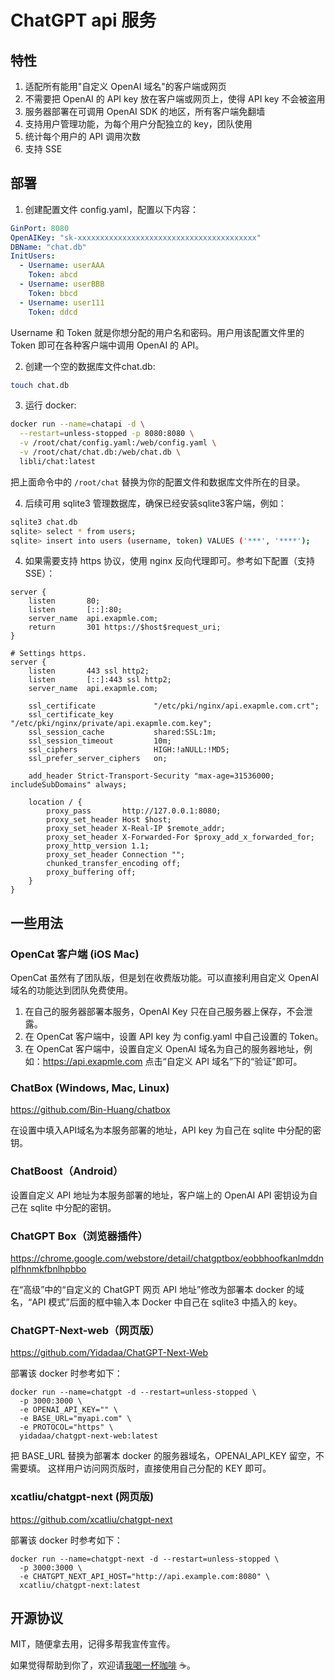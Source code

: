 # ChatGPT api 服务

## 特性

1. 适配所有能用"自定义 OpenAI 域名"的客户端或网页
2. 不需要把 OpenAI 的 API key 放在客户端或网页上，使得 API key 不会被盗用
3. 服务器部署在可调用 OpenAI SDK 的地区，所有客户端免翻墙
4. 支持用户管理功能，为每个用户分配独立的 key，团队使用
5. 统计每个用户的 API 调用次数
6. 支持 SSE

## 部署

1. 创建配置文件 config.yaml，配置以下内容：

```yaml
GinPort: 8080
OpenAIKey: "sk-xxxxxxxxxxxxxxxxxxxxxxxxxxxxxxxxxxxxxxxx"
DBName: "chat.db"
InitUsers:
  - Username: userAAA
    Token: abcd
  - Username: userBBB
    Token: bbcd
  - Username: user111
    Token: ddcd
```

Username 和 Token 就是你想分配的用户名和密码。用户用该配置文件里的 Token 即可在各种客户端中调用 OpenAI 的 API。

2. 创建一个空的数据库文件chat.db: 
```bash
touch chat.db
```

3. 运行 docker:

```bash
docker run --name=chatapi -d \
  --restart=unless-stopped -p 8080:8080 \
  -v /root/chat/config.yaml:/web/config.yaml \
  -v /root/chat/chat.db:/web/chat.db \
  libli/chat:latest
```

把上面命令中的 `/root/chat` 替换为你的配置文件和数据库文件所在的目录。

4. 后续可用 sqlite3 管理数据库，确保已经安装sqlite3客户端，例如：

```bash
sqlite3 chat.db
sqlite> select * from users;
sqlite> insert into users (username, token) VALUES ('***', '****');
```

4. 如果需要支持 https 协议，使用 nginx 反向代理即可。参考如下配置（支持SSE）：

```nginx
server {
    listen       80;
    listen       [::]:80;
    server_name  api.exapmle.com;
    return       301 https://$host$request_uri;
}

# Settings https.
server {
    listen       443 ssl http2;
    listen       [::]:443 ssl http2;
    server_name  api.exapmle.com;

    ssl_certificate             "/etc/pki/nginx/api.exapmle.com.crt";
    ssl_certificate_key         "/etc/pki/nginx/private/api.exapmle.com.key";
    ssl_session_cache           shared:SSL:1m;
    ssl_session_timeout         10m;
    ssl_ciphers                 HIGH:!aNULL:!MD5;
    ssl_prefer_server_ciphers   on;

    add_header Strict-Transport-Security "max-age=31536000; includeSubDomains" always;

    location / {
        proxy_pass       http://127.0.0.1:8080;
        proxy_set_header Host $host;
        proxy_set_header X-Real-IP $remote_addr;
        proxy_set_header X-Forwarded-For $proxy_add_x_forwarded_for;
        proxy_http_version 1.1;
        proxy_set_header Connection "";
        chunked_transfer_encoding off;
        proxy_buffering off;
    }
}
```

## 一些用法

### OpenCat 客户端 (iOS Mac)

OpenCat 虽然有了团队版，但是划在收费版功能。可以直接利用自定义 OpenAI 域名的功能达到团队免费使用。

1. 在自己的服务器部署本服务，OpenAI Key 只在自己服务器上保存，不会泄露。
2. 在 OpenCat 客户端中，设置 API key 为 config.yaml 中自己设置的 Token。
3. 在 OpenCat 客户端中，设置自定义 OpenAI 域名为自己的服务器地址，例如：https://api.exapmle.com 点击“自定义 API 域名”下的“验证”即可。

### ChatBox (Windows, Mac, Linux)

https://github.com/Bin-Huang/chatbox

在设置中填入API域名为本服务部署的地址，API key 为自己在 sqlite 中分配的密钥。

### ChatBoost（Android）

设置自定义 API 地址为本服务部署的地址，客户端上的 OpenAI API 密钥设为自己在 sqlite 中分配的密钥。

### ChatGPT Box（浏览器插件）

https://chrome.google.com/webstore/detail/chatgptbox/eobbhoofkanlmddnplfhnmkfbnlhpbbo

在“高级”中的“自定义的 ChatGPT 网页 API 地址”修改为部署本 docker 的域名，“API 模式”后面的框中输入本 Docker 中自己在 sqlite3 中插入的 key。

### ChatGPT-Next-web（网页版）

https://github.com/Yidadaa/ChatGPT-Next-Web

部署该 docker 时参考如下：

```
docker run --name=chatgpt -d --restart=unless-stopped \
  -p 3000:3000 \
  -e OPENAI_API_KEY="" \
  -e BASE_URL="myapi.com" \
  -e PROTOCOL="https" \
  yidadaa/chatgpt-next-web:latest
```

把 BASE_URL 替换为部署本 docker 的服务器域名，OPENAI_API_KEY 留空，不需要填。
这样用户访问网页版时，直接使用自己分配的 KEY 即可。

### xcatliu/chatgpt-next (网页版)

https://github.com/xcatliu/chatgpt-next

部署该 docker 时参考如下：

```
docker run --name=chatgpt-next -d --restart=unless-stopped \
  -p 3000:3000 \
  -e CHATGPT_NEXT_API_HOST="http://api.example.com:8080" \
  xcatliu/chatgpt-next:latest
```

## 开源协议

MIT，随便拿去用，记得多帮我宣传宣传。

如果觉得帮助到你了，欢迎请[我喝一杯咖啡](https://github.com/libli/buy-me-a-coffee) ☕️。
